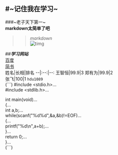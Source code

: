 #~记住我在学习~  
---  
###~老子天下第一~  
**markdown太简单了吧**  
>>*markdown*   
![timg](https://timgsa.baidu.com/timg?image&quality=80&size=b9999_10000&sec=1562310523202&di=e440ba0a9607e47b11ceb7055ed6adaa&imgtype=0&src=http%3A%2F%2Fpic19.nipic.com%2F20120211%2F7447807_175725670000_2.jpg"小猫")  
  
##***学习网站***  
[百度](http://baidu.com)  
[简书](http://jianshu.com)  
姓名|长相|排名 
--|:--:|--:
王智恒|99.9|3
郑有为|99.9|2  
张飞|100|1
`hdu1089`   
(```)
#include <stdio.h>...  
#include <stdlib.h>...  
  
int main(void)...   
{...  
    int a,b;...    
    while(scanf("%d%d",&a,&b)!=EOF)...   
    {...  
           printf("%d\n",a+b);...   
    }...  
    return 0;...   
}...  
(```)   